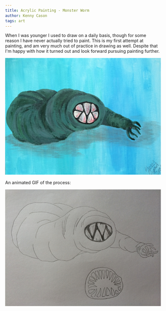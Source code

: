 ```yaml
---
title: Acrylic Painting - Monster Worm
author: Kenny Cason
tags: art
---
```


When I was younger I used to draw on a daily basis, though for some reason I have never actually tried to paint. This is my first attempt at painting, and am very much out of practice in drawing as well. Despite that I'm happy with how it turned out and look forward pursuing painting further.

<a href="/images/art/worm/orig/worm_final.jpg"><img src="/images/art/worm/worm10.jpg" width="600px"/></a>

An animated GIF of the process:

<img src="/images/art/worm/worm.gif" width="600px"/>
